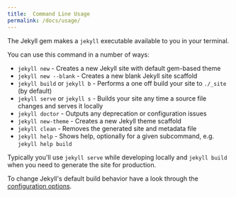 ```yaml
---
title:  Command Line Usage
permalink: /docs/usage/
---
```


The Jekyll gem makes a `jekyll` executable available to you in your terminal.

You can use this command in a number of ways:

* `jekyll new` - Creates a new Jekyll site with default gem-based theme
* `jekyll new --blank` - Creates a new blank Jekyll site scaffold
* `jekyll build` or `jekyll b` - Performs a one off build your site to `./_site` (by default)
* `jekyll serve` or `jekyll s` - Builds your site any time a source file changes and serves it locally
* `jekyll doctor` - Outputs any deprecation or configuration issues
* `jekyll new-theme` - Creates a new Jekyll theme scaffold
* `jekyll clean` - Removes the generated site and metadata file
* `jekyll help` - Shows help, optionally for a given subcommand, e.g. `jekyll help build`

Typically you'll use `jekyll serve` while developing locally and `jekyll build` when you need to generate the site for production.

To change Jekyll's default build behavior have a look through the [configuration options](/docs/configuration/).
